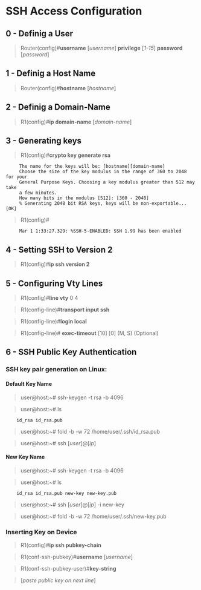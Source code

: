 # SSH Access Configuration

## 0 - Definig a User
> Router(config)#**username** [*username*] **privilege** [*1-15*] **password** [*password*] 

## 1 - Definig a Host Name
> Router(config)#**hostname** [*hostname*]

## 2 - Definig a Domain-Name
> R1(config)#**ip domain-name** [*domain-name*]

## 3 - Generating keys
> R1(config)#**crypto key generate rsa**

		 The name for the keys will be: [hostname][domain-name]
		 Choose the size of the key modulus in the range of 360 to 2048 for your
		 General Purpose Keys. Choosing a key modulus greater than 512 may take
		 a few minutes.
		 How many bits in the modulus [512]: [360 - 2048]
		 % Generating 2048 bit RSA keys, keys will be non-exportable...[OK]

> R1(config)#

		 Mar 1 1:33:27.329: %SSH-5-ENABLED: SSH 1.99 has been enabled

## 4 - Setting SSH to Version 2
> R1(config)#**ip ssh version 2**

## 5 - Configuring Vty Lines
> R1(config)#**line vty** 0 4 

> R1(config-line)#**transport input ssh**

> R1(config-line)#**login local**

> R1(config-line)# **exec-timeout** [10] [0] (M, S) (Optional)

## 6 - SSH Public Key Authentication
### SSH key pair generation on Linux:
#### Default Key Name
 > user@host:~# ssh-keygen -t rsa -b 4096

 > user@host:~# ls

		id_rsa id_rsa.pub

> user@host:~# fold -b -w 72 /home/user/.ssh/id_rsa.pub

> user@host:~# ssh [*user*]@[*ip*]

#### New Key Name
 > user@host:~# ssh-keygen -t rsa -b 4096

> user@host:~# ls

		id_rsa id_rsa.pub new-key new-key.pub

> user@host:~# ssh [*user*]@[*ip*] -i new-key

> user@host:~# fold -b -w 72 /home/user/.ssh/new-key.pub

### Inserting Key on Device
> R1(config)#**ip ssh pubkey-chain**

> R1(conf-ssh-pubkey)#**username** [*username*]

> R1(conf-ssh-pubkey-user)#**key-string**

> [*paste public key on next line*]
